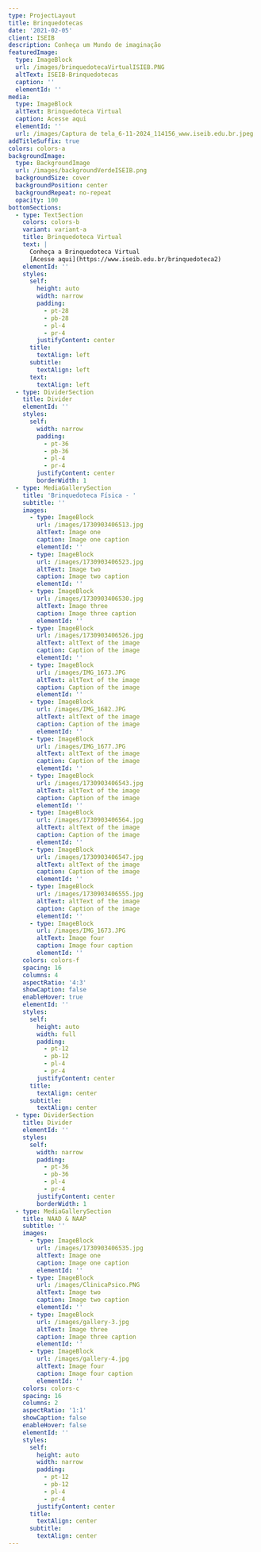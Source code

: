 ```yaml
---
type: ProjectLayout
title: Brinquedotecas
date: '2021-02-05'
client: ISEIB
description: Conheça um Mundo de imaginação
featuredImage:
  type: ImageBlock
  url: /images/brinquedotecaVirtualISIEB.PNG
  altText: ISEIB-Brinquedotecas
  caption: ''
  elementId: ''
media:
  type: ImageBlock
  altText: Brinquedoteca Virtual
  caption: Acesse aqui
  elementId: ''
  url: /images/Captura de tela_6-11-2024_114156_www.iseib.edu.br.jpeg
addTitleSuffix: true
colors: colors-a
backgroundImage:
  type: BackgroundImage
  url: /images/backgroundVerdeISEIB.png
  backgroundSize: cover
  backgroundPosition: center
  backgroundRepeat: no-repeat
  opacity: 100
bottomSections:
  - type: TextSection
    colors: colors-b
    variant: variant-a
    title: Brinquedoteca Virtual
    text: |
      Conheça a Brinquedoteca Virtual
      [Acesse aqui](https://www.iseib.edu.br/brinquedoteca2)
    elementId: ''
    styles:
      self:
        height: auto
        width: narrow
        padding:
          - pt-28
          - pb-28
          - pl-4
          - pr-4
        justifyContent: center
      title:
        textAlign: left
      subtitle:
        textAlign: left
      text:
        textAlign: left
  - type: DividerSection
    title: Divider
    elementId: ''
    styles:
      self:
        width: narrow
        padding:
          - pt-36
          - pb-36
          - pl-4
          - pr-4
        justifyContent: center
        borderWidth: 1
  - type: MediaGallerySection
    title: 'Brinquedoteca Física - '
    subtitle: ''
    images:
      - type: ImageBlock
        url: /images/1730903406513.jpg
        altText: Image one
        caption: Image one caption
        elementId: ''
      - type: ImageBlock
        url: /images/1730903406523.jpg
        altText: Image two
        caption: Image two caption
        elementId: ''
      - type: ImageBlock
        url: /images/1730903406530.jpg
        altText: Image three
        caption: Image three caption
        elementId: ''
      - type: ImageBlock
        url: /images/1730903406526.jpg
        altText: altText of the image
        caption: Caption of the image
        elementId: ''
      - type: ImageBlock
        url: /images/IMG_1673.JPG
        altText: altText of the image
        caption: Caption of the image
        elementId: ''
      - type: ImageBlock
        url: /images/IMG_1682.JPG
        altText: altText of the image
        caption: Caption of the image
        elementId: ''
      - type: ImageBlock
        url: /images/IMG_1677.JPG
        altText: altText of the image
        caption: Caption of the image
        elementId: ''
      - type: ImageBlock
        url: /images/1730903406543.jpg
        altText: altText of the image
        caption: Caption of the image
        elementId: ''
      - type: ImageBlock
        url: /images/1730903406564.jpg
        altText: altText of the image
        caption: Caption of the image
        elementId: ''
      - type: ImageBlock
        url: /images/1730903406547.jpg
        altText: altText of the image
        caption: Caption of the image
        elementId: ''
      - type: ImageBlock
        url: /images/1730903406555.jpg
        altText: altText of the image
        caption: Caption of the image
        elementId: ''
      - type: ImageBlock
        url: /images/IMG_1673.JPG
        altText: Image four
        caption: Image four caption
        elementId: ''
    colors: colors-f
    spacing: 16
    columns: 4
    aspectRatio: '4:3'
    showCaption: false
    enableHover: true
    elementId: ''
    styles:
      self:
        height: auto
        width: full
        padding:
          - pt-12
          - pb-12
          - pl-4
          - pr-4
        justifyContent: center
      title:
        textAlign: center
      subtitle:
        textAlign: center
  - type: DividerSection
    title: Divider
    elementId: ''
    styles:
      self:
        width: narrow
        padding:
          - pt-36
          - pb-36
          - pl-4
          - pr-4
        justifyContent: center
        borderWidth: 1
  - type: MediaGallerySection
    title: NAAD & NAAP
    subtitle: ''
    images:
      - type: ImageBlock
        url: /images/1730903406535.jpg
        altText: Image one
        caption: Image one caption
        elementId: ''
      - type: ImageBlock
        url: /images/ClinicaPsico.PNG
        altText: Image two
        caption: Image two caption
        elementId: ''
      - type: ImageBlock
        url: /images/gallery-3.jpg
        altText: Image three
        caption: Image three caption
        elementId: ''
      - type: ImageBlock
        url: /images/gallery-4.jpg
        altText: Image four
        caption: Image four caption
        elementId: ''
    colors: colors-c
    spacing: 16
    columns: 2
    aspectRatio: '1:1'
    showCaption: false
    enableHover: false
    elementId: ''
    styles:
      self:
        height: auto
        width: narrow
        padding:
          - pt-12
          - pb-12
          - pl-4
          - pr-4
        justifyContent: center
      title:
        textAlign: center
      subtitle:
        textAlign: center
---
```

